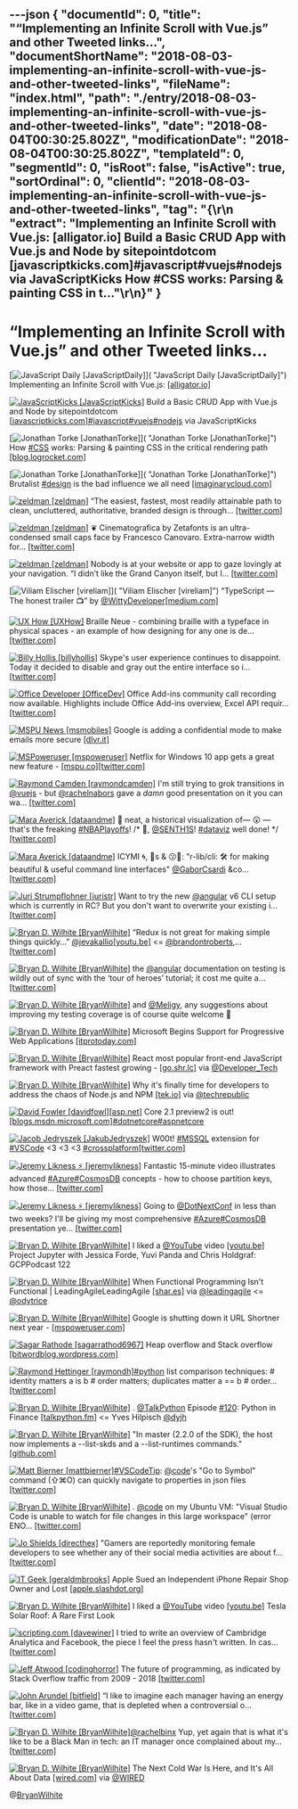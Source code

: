 ---json
{
  "documentId": 0,
  "title": "“Implementing an Infinite Scroll with Vue.js” and other Tweeted links…",
  "documentShortName": "2018-08-03-implementing-an-infinite-scroll-with-vue-js-and-other-tweeted-links",
  "fileName": "index.html",
  "path": "./entry/2018-08-03-implementing-an-infinite-scroll-with-vue-js-and-other-tweeted-links",
  "date": "2018-08-04T00:30:25.802Z",
  "modificationDate": "2018-08-04T00:30:25.802Z",
  "templateId": 0,
  "segmentId": 0,
  "isRoot": false,
  "isActive": true,
  "sortOrdinal": 0,
  "clientId": "2018-08-03-implementing-an-infinite-scroll-with-vue-js-and-other-tweeted-links",
  "tag": "{\r\n  \"extract\": \"Implementing an Infinite Scroll with Vue.js:       [alligator.io] Build a Basic CRUD App with Vue.js and Node by sitepointdotcom       [javascriptkicks.com]#javascript#vuejs#nodejs via JavaScriptKicks How       #CSS works: Parsing & painting CSS in t...\"\r\n}"
}
---

# “Implementing an Infinite Scroll with Vue.js” and other Tweeted links…

[<img alt="JavaScript Daily [JavaScriptDaily]" src="https://songhay.blob.core.windows.net/shared-social-twitter/JavaScriptDaily.jpg">]( "JavaScript Daily [JavaScriptDaily]") Implementing an Infinite Scroll with Vue.js: [[alligator.io]](https://alligator.io/vuejs/implementing-infinite-scroll/)

[<img alt="JavaScriptKicks [JavaScriptKicks]" src="https://songhay.blob.core.windows.net/shared-social-twitter/JavaScriptKicks.jpg">](http://javascriptkicks.com/ "JavaScriptKicks [JavaScriptKicks]") Build a Basic CRUD App with Vue.js and Node by sitepointdotcom [[javascriptkicks.com]](https://javascriptkicks.com/r/12732?url=https://www.sitepoint.com/build-a-basic-crud-app-with-vue-js-and-node/)[#javascript](http://twitter.com/search?q=%23javascript)[#vuejs](http://twitter.com/search?q=%23vuejs)[#nodejs](http://twitter.com/search?q=%23nodejs) via JavaScriptKicks

[<img alt="Jonathan Torke [JonathanTorke]" src="https://songhay.blob.core.windows.net/shared-social-twitter/JonathanTorke.jpg">]( "Jonathan Torke [JonathanTorke]") How [#CSS](http://twitter.com/search?q=%23CSS) works: Parsing & painting CSS in the critical rendering path [[blog.logrocket.com]](https://blog.logrocket.com/how-css-works-parsing-painting-css-in-the-critical-rendering-path-b3ee290762d3)

[<img alt="Jonathan Torke [JonathanTorke]" src="https://songhay.blob.core.windows.net/shared-social-twitter/JonathanTorke.jpg">]( "Jonathan Torke [JonathanTorke]") Brutalist [#design](http://twitter.com/search?q=%23design) is the bad influence we all need [[imaginarycloud.com]](https://www.imaginarycloud.com/blog/why-we-need-web-brutalism/)

[<img alt="zeldman [zeldman]" src="https://songhay.blob.core.windows.net/shared-social-twitter/zeldman.jpg">](https://studio.zeldman.com/ "zeldman [zeldman]") “The easiest, fastest, most readily attainable path to clean, uncluttered, authoritative, branded design is through… [[twitter.com]](https://twitter.com/i/web/status/984787198833721349)

[<img alt="zeldman [zeldman]" src="https://songhay.blob.core.windows.net/shared-social-twitter/zeldman.jpg">](https://studio.zeldman.com/ "zeldman [zeldman]") ❦ Cinematografica by Zetafonts is an ultra-condensed small caps face by Francesco Canovaro. Extra-narrow width for… [[twitter.com]](https://twitter.com/i/web/status/984811292459524097)

[<img alt="zeldman [zeldman]" src="https://songhay.blob.core.windows.net/shared-social-twitter/zeldman.jpg">](https://studio.zeldman.com/ "zeldman [zeldman]") Nobody is at your website or app to gaze lovingly at your navigation. “I didn’t like the Grand Canyon itself, but I… [[twitter.com]](https://twitter.com/i/web/status/984788804568584192)

[<img alt="Viliam Elischer [vireliam]" src="https://songhay.blob.core.windows.net/shared-social-twitter/vireliam.jpeg">]( "Viliam Elischer [vireliam]") “TypeScript — The honest trailer 📺” by [@WittyDeveloper](http://twitter.com/WittyDeveloper)[[medium.com]](https://medium.com/@wittydeveloper/typescript-the-honest-trailer-ae19e7bc0f7e)

[<img alt="UX How [UXHow]" src="https://songhay.blob.core.windows.net/shared-social-twitter/UXHow.png">](http://uxhow.com/ "UX How [UXHow]") Braille Neue - combining braille with a typeface in physical spaces - an example of how designing for any one is de… [[twitter.com]](https://twitter.com/i/web/status/985158274508034050)

[<img alt="Billy Hollis [billyhollis]" src="https://songhay.blob.core.windows.net/shared-social-twitter/billyhollis.jpg">](http://billyhollis.me/ "Billy Hollis [billyhollis]") Skype's user experience continues to disappoint. Today it decided to disable and gray out the entire interface so i… [[twitter.com]](https://twitter.com/i/web/status/984790382398590976)

[<img alt="Office Developer [OfficeDev]" src="https://songhay.blob.core.windows.net/shared-social-twitter/OfficeDev.png">](http://dev.office.com/ "Office Developer [OfficeDev]") Office Add-ins community call recording now available. Highlights include Office Add-ins overview, Excel API requir… [[twitter.com]](https://twitter.com/i/web/status/984808429649707008)

[<img alt="MSPU News [msmobiles]" src="https://songhay.blob.core.windows.net/shared-social-twitter/msmobiles.jpg">](http://mspoweruser.com/ "MSPU News [msmobiles]") Google is adding a confidential mode to make emails more secure [[dlvr.it]](http://dlvr.it/QPS99Y)

[<img alt="MSPoweruser [mspoweruser]" src="https://songhay.blob.core.windows.net/shared-social-twitter/mspoweruser.jpg">](http://mspoweruser.com/ "MSPoweruser [mspoweruser]") Netflix for Windows 10 app gets a great new feature - [[mspu.co]](https://mspu.co/2ITVjm2)[[twitter.com]](https://twitter.com/mspoweruser/status/984899582453796864/photo/1)

[<img alt="Raymond Camden [raymondcamden]" src="https://songhay.blob.core.windows.net/shared-social-twitter/raymondcamden.jpg">](https://www.raymondcamden.com/ "Raymond Camden [raymondcamden]") I'm still trying to grok transitions in [@vuejs](http://twitter.com/vuejs) - but [@rachelnabors](http://twitter.com/rachelnabors) gave a *damn* good presentation on it you can wa… [[twitter.com]](https://twitter.com/i/web/status/984797608689459201)

[<img alt="Mara Averick [dataandme]" src="https://songhay.blob.core.windows.net/shared-social-twitter/dataandme.jpg">](https://maraaverick.rbind.io/ "Mara Averick [dataandme]") 💭 neat, a historical visualization of— 😲 —that's the freaking [#NBAPlayoffs](http://twitter.com/search?q=%23NBAPlayoffs)! /* 🙌, [@SENTH1S](http://twitter.com/SENTH1S)! [#dataviz](http://twitter.com/search?q=%23dataviz) well done! */ [[twitter.com]](https://twitter.com/SENTH1S/status/984805526180712450)

[<img alt="Mara Averick [dataandme]" src="https://songhay.blob.core.windows.net/shared-social-twitter/dataandme.jpg">](https://maraaverick.rbind.io/ "Mara Averick [dataandme]") ICYMI 🌀, 🔔s & 😗💨: "r-lib/cli: 🛠 for making beautiful & useful command line interfaces" [@GaborCsardi](http://twitter.com/GaborCsardi) &co… [[twitter.com]](https://twitter.com/i/web/status/985201534819557377)

[<img alt="Juri Strumpflohner [juristr]" src="https://songhay.blob.core.windows.net/shared-social-twitter/juristr.jpg">](https://juristr.com/ "Juri Strumpflohner [juristr]") Want to try the new [@angular](http://twitter.com/angular) v6 CLI setup which is currently in RC? But you don't want to overwrite your existing i… [[twitter.com]](https://twitter.com/i/web/status/984525681953509377)

[<img alt="Bryan D. Wilhite [BryanWilhite]" src="https://songhay.blob.core.windows.net/shared-social-twitter/BryanWilhite.jpeg">](http://songhayblog.azurewebsites.net/ "Bryan D. Wilhite [BryanWilhite]") “Redux is not great for making simple things quickly…” [@jevakallio](http://twitter.com/jevakallio)[[youtu.be]](https://youtu.be/JP9CQLBLpFs?t=865) <= [@brandontroberts](http://twitter.com/brandontroberts),… [[twitter.com]](https://twitter.com/i/web/status/984558261645885440)

[<img alt="Bryan D. Wilhite [BryanWilhite]" src="https://songhay.blob.core.windows.net/shared-social-twitter/BryanWilhite.jpeg">](http://songhayblog.azurewebsites.net/ "Bryan D. Wilhite [BryanWilhite]") the [@angular](http://twitter.com/angular) documentation on testing is wildly out of sync with the ‘tour of heroes’ tutorial; it cost me quite a… [[twitter.com]](https://twitter.com/i/web/status/984872880621027328)

[<img alt="Bryan D. Wilhite [BryanWilhite]" src="https://songhay.blob.core.windows.net/shared-social-twitter/BryanWilhite.jpeg">](http://songhayblog.azurewebsites.net/ "Bryan D. Wilhite [BryanWilhite]") and [@Meligy](http://twitter.com/Meligy), any suggestions about improving my testing coverage is of course quite welcome 🤠

[<img alt="Bryan D. Wilhite [BryanWilhite]" src="https://songhay.blob.core.windows.net/shared-social-twitter/BryanWilhite.jpeg">](http://songhayblog.azurewebsites.net/ "Bryan D. Wilhite [BryanWilhite]") Microsoft Begins Support for Progressive Web Applications [[itprotoday.com]](http://www.itprotoday.com/web-development/microsoft-begins-support-progressive-web-applications)

[<img alt="Bryan D. Wilhite [BryanWilhite]" src="https://songhay.blob.core.windows.net/shared-social-twitter/BryanWilhite.jpeg">](http://songhayblog.azurewebsites.net/ "Bryan D. Wilhite [BryanWilhite]") React most popular front-end JavaScript framework with Preact fastest growing - [[go.shr.lc]](https://go.shr.lc/2r7mciz) via [@Developer_Tech](http://twitter.com/Developer_Tech)

[<img alt="Bryan D. Wilhite [BryanWilhite]" src="https://songhay.blob.core.windows.net/shared-social-twitter/BryanWilhite.jpeg">](http://songhayblog.azurewebsites.net/ "Bryan D. Wilhite [BryanWilhite]") Why it's finally time for developers to address the chaos of Node.js and NPM [[tek.io]](https://tek.io/2pPwFMw) via [@techrepublic](http://twitter.com/techrepublic)

[<img alt="David Fowler [davidfowl]" src="https://songhay.blob.core.windows.net/shared-social-twitter/davidfowl.jpeg">](http://davidfowl.com/ "David Fowler [davidfowl]")[[asp.net]](http://ASP.NET) Core 2.1 preview2 is out! [[blogs.msdn.microsoft.com]](https://blogs.msdn.microsoft.com/webdev/2018/04/12/asp-net-core-2-1-0-preview2-now-available/)[#dotnetcore](http://twitter.com/search?q=%23dotnetcore)[#aspnetcore](http://twitter.com/search?q=%23aspnetcore)

[<img alt="Jacob Jedryszek [JakubJedryszek]" src="https://songhay.blob.core.windows.net/shared-social-twitter/JakubJedryszek.jpg">](http://www.jj09.net/ "Jacob Jedryszek [JakubJedryszek]") W00t! [#MSSQL](http://twitter.com/search?q=%23MSSQL) extension for [#VSCode](http://twitter.com/search?q=%23VSCode) <3 <3 <3 [#crossplatform](http://twitter.com/search?q=%23crossplatform)[[twitter.com]](https://twitter.com/JakubJedryszek/status/985035009735114752/photo/1)

[<img alt="Jeremy Likness ⚡️ [jeremylikness]" src="https://songhay.blob.core.windows.net/shared-social-twitter/jeremylikness.jpg">](https://blog.jeremylikness.com/ "Jeremy Likness ⚡️ [jeremylikness]") Fantastic 15-minute video illustrates advanced [#Azure](http://twitter.com/search?q=%23Azure)[#CosmosDB](http://twitter.com/search?q=%23CosmosDB) concepts - how to choose partition keys, how those… [[twitter.com]](https://twitter.com/i/web/status/984802397016023040)

[<img alt="Jeremy Likness ⚡️ [jeremylikness]" src="https://songhay.blob.core.windows.net/shared-social-twitter/jeremylikness.jpg">](https://blog.jeremylikness.com/ "Jeremy Likness ⚡️ [jeremylikness]") Going to [@DotNextConf](http://twitter.com/DotNextConf) in less than two weeks? I'll be giving my most comprehensive [#Azure](http://twitter.com/search?q=%23Azure)[#CosmosDB](http://twitter.com/search?q=%23CosmosDB) presentation ye… [[twitter.com]](https://twitter.com/i/web/status/984802999276130304)

[<img alt="Bryan D. Wilhite [BryanWilhite]" src="https://songhay.blob.core.windows.net/shared-social-twitter/BryanWilhite.jpeg">](http://songhayblog.azurewebsites.net/ "Bryan D. Wilhite [BryanWilhite]") I liked a [@YouTube](http://twitter.com/YouTube) video [[youtu.be]](http://youtu.be/tw7yV4puDEk?a) Project Jupyter with Jessica Forde, Yuvi Panda and Chris Holdgraf: GCPPodcast 122

[<img alt="Bryan D. Wilhite [BryanWilhite]" src="https://songhay.blob.core.windows.net/shared-social-twitter/BryanWilhite.jpeg">](http://songhayblog.azurewebsites.net/ "Bryan D. Wilhite [BryanWilhite]") When Functional Programming Isn't Functional | LeadingAgileLeadingAgile [[shar.es]](https://shar.es/1LIFhz) via [@leadingagile](http://twitter.com/leadingagile) <= [@odytrice](http://twitter.com/odytrice)

[<img alt="Bryan D. Wilhite [BryanWilhite]" src="https://songhay.blob.core.windows.net/shared-social-twitter/BryanWilhite.jpeg">](http://songhayblog.azurewebsites.net/ "Bryan D. Wilhite [BryanWilhite]") Google is shutting down it URL Shortner next year - [[mspoweruser.com]](https://mspoweruser.com/google-is-shutting-down-it-url-shortner-next-year/)

[<img alt="Sagar Rathode [sagarrathod6967]" src="https://songhay.blob.core.windows.net/shared-social-twitter/sagarrathod6967.jpg">](http://bitwordblog.wordpress.com/ "Sagar Rathode [sagarrathod6967]") Heap overflow and Stack overflow [[bitwordblog.wordpress.com]](https://bitwordblog.wordpress.com/2018/04/16/heap-overflow-and-stack-overflow/)

[<img alt="Raymond Hettinger [raymondh]" src="https://songhay.blob.core.windows.net/shared-social-twitter/raymondh.jpg">](https://rhettinger.wordpress.com/ "Raymond Hettinger [raymondh]")[#python](http://twitter.com/search?q=%23python) list comparison techniques: # identity matters a is b # order matters; duplicates matter a == b # order… [[twitter.com]](https://twitter.com/i/web/status/985216546103422976)

[<img alt="Bryan D. Wilhite [BryanWilhite]" src="https://songhay.blob.core.windows.net/shared-social-twitter/BryanWilhite.jpeg">](http://songhayblog.azurewebsites.net/ "Bryan D. Wilhite [BryanWilhite]") . [@TalkPython](http://twitter.com/TalkPython) Episode [#120](http://twitter.com/search?q=%23120): Python in Finance [[talkpython.fm]](https://talkpython.fm/episodes/show/120/python-in-finance) <= Yves Hilpisch [@dyjh](http://twitter.com/dyjh)

[<img alt="Bryan D. Wilhite [BryanWilhite]" src="https://songhay.blob.core.windows.net/shared-social-twitter/BryanWilhite.jpeg">](http://songhayblog.azurewebsites.net/ "Bryan D. Wilhite [BryanWilhite]") "In master (2.2.0 of the SDK), the host now implements a --list-skds and a --list-runtimes commands." [[github.com]](https://github.com/dotnet/cli/issues/8148)

[<img alt="Matt Bierner [mattbierner]" src="https://songhay.blob.core.windows.net/shared-social-twitter/mattbierner.jpg">](https://blog.mattbierner.com/ "Matt Bierner [mattbierner]")[#VSCodeTip](http://twitter.com/search?q=%23VSCodeTip): [@code](http://twitter.com/code)'s "Go to Symbol" command (⇧⌘O) can quickly navigate to properties in json files [[twitter.com]](https://twitter.com/mattbierner/status/984904152563118080/photo/1)

[<img alt="Bryan D. Wilhite [BryanWilhite]" src="https://songhay.blob.core.windows.net/shared-social-twitter/BryanWilhite.jpeg">](http://songhayblog.azurewebsites.net/ "Bryan D. Wilhite [BryanWilhite]") . [@code](http://twitter.com/code) on my Ubuntu VM: "Visual Studio Code is unable to watch for file changes in this large workspace" (error ENO… [[twitter.com]](https://twitter.com/i/web/status/985365148628959233)

[<img alt="Jo Shields [directhex]" src="https://songhay.blob.core.windows.net/shared-social-twitter/directhex.png">](http://apebox.org/ "Jo Shields [directhex]") "Gamers are reportedly monitoring female developers to see whether any of their social media activities are about f… [[twitter.com]](https://twitter.com/i/web/status/984831866602708992)

[<img alt="IT Geek [geraldmbrooks]" src="https://songhay.blob.core.windows.net/shared-social-twitter/geraldmbrooks.jpg">](https://medium.com/@geraldmbrooks1 "IT Geek [geraldmbrooks]") Apple Sued an Independent iPhone Repair Shop Owner and Lost [[apple.slashdot.org]](https://apple.slashdot.org/story/18/04/13/1621256/apple-sued-an-independent-iphone-repair-shop-owner-and-lost?utm_source=rss1.0mainlinkanon&utm_medium=feed)

[<img alt="Bryan D. Wilhite [BryanWilhite]" src="https://songhay.blob.core.windows.net/shared-social-twitter/BryanWilhite.jpeg">](http://songhayblog.azurewebsites.net/ "Bryan D. Wilhite [BryanWilhite]") I liked a [@YouTube](http://twitter.com/YouTube) video [[youtu.be]](http://youtu.be/auxp8-gPFtA?a) Tesla Solar Roof: A Rare First Look

[<img alt="scripting.com [davewiner]" src="https://songhay.blob.core.windows.net/shared-social-twitter/davewiner.jpg">](http://scripting.com/ "scripting.com [davewiner]") I tried to write an overview of Cambridge Analytica and Facebook, the piece I feel the press hasn't written. In cas… [[twitter.com]](https://twitter.com/i/web/status/985165149366501376)

[<img alt="Jeff Atwood [codinghorror]" src="https://songhay.blob.core.windows.net/shared-social-twitter/codinghorror.png">](http://blog.codinghorror.com/ "Jeff Atwood [codinghorror]") The future of programming, as indicated by Stack Overflow traffic from 2009 - 2018 [[twitter.com]](https://twitter.com/codinghorror/status/985790664464936960/photo/1)

[<img alt="John Arundel [bitfield]" src="https://songhay.blob.core.windows.net/shared-social-twitter/bitfield.jpeg">](http://bitfieldconsulting.com/about "John Arundel [bitfield]") “I like to imagine each manager having an energy bar, like in a video game, that is depleted when a controversial o… [[twitter.com]](https://twitter.com/i/web/status/984811958963752960)

[<img alt="Bryan D. Wilhite [BryanWilhite]" src="https://songhay.blob.core.windows.net/shared-social-twitter/BryanWilhite.jpeg">](http://songhayblog.azurewebsites.net/ "Bryan D. Wilhite [BryanWilhite]")[@rachelbinx](http://twitter.com/rachelbinx) Yup, yet again that is what it's like to be a Black Man in tech: an IT manager once complained about my… [[twitter.com]](https://twitter.com/i/web/status/984825672911568896)

[<img alt="Bryan D. Wilhite [BryanWilhite]" src="https://songhay.blob.core.windows.net/shared-social-twitter/BryanWilhite.jpeg">](http://songhayblog.azurewebsites.net/ "Bryan D. Wilhite [BryanWilhite]") The Next Cold War Is Here, and It's All About Data [[wired.com]](https://www.wired.com/story/opinion-new-data-cold-war/?mbid=social_twitter_onsiteshare) via [@WIRED](http://twitter.com/WIRED)

@[BryanWilhite](https://twitter.com/BryanWilhite)
